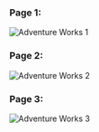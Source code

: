 ### Page 1:
![Adventure Works 1](https://github.com/sulaiman013/My-Personal-Projects/assets/55143390/87023504-808c-4e8c-8b62-d8882b90efb8)

### Page 2:
![Adventure Works 2](https://github.com/sulaiman013/My-Personal-Projects/assets/55143390/65bedf72-9003-4b5c-9bd2-23cdea5c0cb1)

### Page 3:
![Adventure Works 3](https://github.com/sulaiman013/My-Personal-Projects/assets/55143390/6c6e33aa-2664-4788-85d6-9f2f786fd894)
